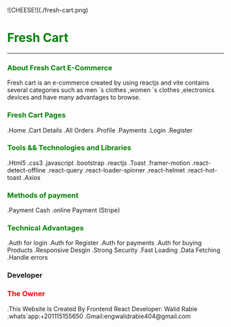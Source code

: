 <html>
<head>

</head>
<body>
![CHEESE!](./fresh-cart.png)
<h1 style = "color:green;">Fresh Cart</h1>

___________________
<h3 style = "color:green;">About Fresh Cart E-Commerce</h3>
<p>
Fresh cart is an e-commerce created by using reactjs and vite contains several categories
such as men `s clothes ,women `s clothes ,electronics devices 
and have many advantages to browse.
</p>

<h3 style = "color:green;">Fresh Cart Pages</h3>

<p>
.Home
.Cart Details
.All Orders
.Profile
.Payments
.Login
.Register
</p>

<h3 style = "color:green;">Tools && Technologies and Libraries</h3>

<p>
.Html5
.css3
.javascript
.bootstrap
.reactjs
.Toast
.framer-motion
.react-detect-offline
.react-query
.react-loader-spinner
.react-helmet
.react-hot-toast
.Axios
</p>


<h3 style = "color:green;">Methods of payment</h3>

<p>
.Payment Cash
.online Payment (Stripe)
</p>


<h3 style = "color:green;" > Technical Advantages </h3>

.Auth for login
.Auth for Register
.Auth for payments
.Auth for buying Products
.Responsive Desgin
.Strong Security
.Fast Loading
.Data Fetching 
.Handle errors
<h3>Developer </h3>


<h3 style ="color:red;">The Owner </h3>

<p>
.This Website Is Created By Frontend React Developer: Walid Rabie
.whats`app:+201115155650
.Gmail:engwalidrabie404@gmail.com
</p>





</body>
</html>